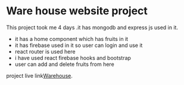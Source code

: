 # Ware house website project
 
 This project took me 4 days .it has mongodb and express js used in it.

 * it has a home component which has fruits in it
 * it has firebase used in it so user can login and use it
 * react router is used here
 * i have used react firebase hooks and bootstrap
 * user can add and delete fruits from here

project live link[Warehouse](https://splendorous-travesseiro-224117.netlify.app/).

